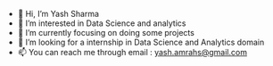 - 👋 Hi, I’m Yash Sharma
- 👀 I’m interested in Data Science and analytics
- 🌱 I’m currently focusing on doing some projects
- 💞️ I’m looking for a internship in Data Science and Analytics domain
- 📫 You can reach me through email : yash.amrahs@gmail.com 

